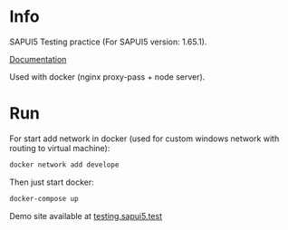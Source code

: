 # Info

SAPUI5 Testing practice (For SAPUI5 version: 1.65.1).

[Documentation](https://sapui5.hana.ondemand.com/#/topic/291c9121e6044ab381e0b51716f97f52)

Used with docker (nginx proxy-pass + node server).
 
# Run

For start add network in docker (used for custom windows network with routing to virtual machine):

```bash
docker network add develope
```

Then just start docker:

```bash
docker-compose up
```

Demo site available at [testing.sapui5.test](http://testing.sapui5.test/test/test.html)